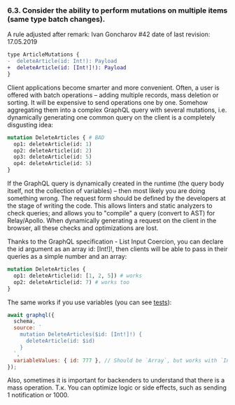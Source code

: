 ### <a name="rule-6.3"></a> 6.3. Consider the ability to perform mutations on multiple items (same type batch changes).

A rule adjusted after remark: Ivan Goncharov #42 date of last revision: 17.05.2019

```diff
type ArticleMutations {
-  deleteArticle(id: Int!): Payload
+  deleteArticle(id: [Int!]!): Payload
}

```

Client applications become smarter and more convenient. Often, a user is offered with batch operations – adding multiple records, mass deletion or sorting. It will be expensive to send operations one by one. Somehow aggregating them into a complex GraphQL query with several mutations, i.e. dynamically generating one common query on the client is a completely disgusting idea:

```graphql
mutation DeleteArticles { # BAD
  op1: deleteArticle(id: 1)
  op2: deleteArticle(id: 2)
  op3: deleteArticle(id: 5)
  op4: deleteArticle(id: 5)
}
```

If the GraphQL query is dynamically created in the runtime (the query body itself, not the collection of variables) – then most likely you are doing something wrong. The request form should be defined by the developers at the stage of writing the code. This allows linters and static analyzers to check queries; and allows you to "compile" a query (convert to AST) for Relay/Apollo. When dynamically generating a request on the client in the browser, all these checks and optimizations are lost.

Thanks to the GraphQL specification - List Input Coercion, you can declare the id argument as an array id: [Int!]!, then clients will be able to pass in their queries as a simple number and an array:

```graphql
mutation DeleteArticles {
  op1: deleteArticle(id: [1, 2, 5]) # works
  op2: deleteArticle(id: 7) # works too
}
```

The same works if you use variables (you can see [tests](./__tests__/list-coercion-test.js)):

```js
await graphql({
  schema,
  source: `
    mutation DeleteArticles($id: [Int!]!) {
      deleteArticle(id: $id)
    }
  `,
  variableValues: { id: 777 }, // Should be `Array`, but works with `Int` too
});
```

Also, sometimes it is important for backenders to understand that there is a mass operation. Т.к. You can optimize logic or side effects, such as sending 1 notification or 1000.
